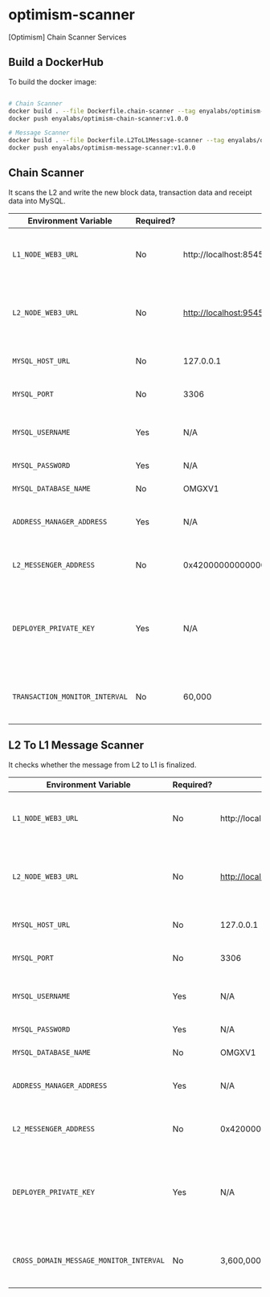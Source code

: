 # optimism-scanner
[Optimism] Chain Scanner Services

## Build a DockerHub

To build the docker image:

```bash

# Chain Scanner
docker build . --file Dockerfile.chain-scanner --tag enyalabs/optimism-chain-scanner:v1.0.0
docker push enyalabs/optimism-chain-scanner:v1.0.0

# Message Scanner
docker build . --file Dockerfile.L2ToL1Message-scanner --tag enyalabs/optimism-message-scanner:v1.0.0
docker push enyalabs/optimism-message-scanner:v1.0.0

```

## Chain Scanner

It scans the L2 and write the new block data, transaction data and receipt data into MySQL.

| Environment Variable        | Required? | Default Value         | Description            |
| -----------                 | --------- | -------------         | -----------           |
| `L1_NODE_WEB3_URL`        | No        | http://localhost:8545                           | HTTP endpoint for a Layer 1 (Ethereum) node.                 |
| `L2_NODE_WEB3_URL`        | No        | [http://localhost:9545](http://localhost:9545/) | HTTP endpoint for a Layer 2 (Optimism) Verifier node.        |
| `MYSQL_HOST_URL` | No        | 127.0.0.1    | HTTP endpoint for MySQL. |
| `MYSQL_PORT`   | No        | 3306         | Port for the MySQL connection. |
| `MYSQL_USERNAME` | Yes      | N/A              | Name of the user to connect with. |
| `MYSQL_PASSWORD` | Yes     | N/A                  | The user's password. |
| `MYSQL_DATABASE_NAME` | No        | OMGXV1               | Name for the database. |
| `ADDRESS_MANAGER_ADDRESS` | Yes      | N/A                 | Contract address of the address manager |
| `L2_MESSENGER_ADDRESS` | No        | 0x4200000000000000000000000000000000000007 | Contract address of L2 messenger |
| `DEPLOYER_PRIVATE_KEY` | Yes | N/A | Private key for an account on Layer 1 (Ethereum) to be used to deploy contracts. |
| `TRANSACTION_MONITOR_INTERVAL` | No | 60,000 | Time (in milliseconds) to wait while scanning for new blocks. |

## L2 To L1 Message Scanner

It checks whether the message from L2 to L1 is finalized.

| Environment Variable      | Required? | Default Value                                   | Description                                                  |
| ------------------------- | --------- | ----------------------------------------------- | ------------------------------------------------------------ |
| `L1_NODE_WEB3_URL`        | No        | http://localhost:8545                           | HTTP endpoint for a Layer 1 (Ethereum) node.                 |
| `L2_NODE_WEB3_URL`        | No        | [http://localhost:9545](http://localhost:9545/) | HTTP endpoint for a Layer 2 (Optimism) Verifier node.        |
| `MYSQL_HOST_URL`          | No        | 127.0.0.1                                       | HTTP endpoint for MySQL.                                     |
| `MYSQL_PORT`              | No        | 3306                                            | Port for the MySQL connection.                               |
| `MYSQL_USERNAME`          | Yes       | N/A                                             | Name of the user to connect with.                            |
| `MYSQL_PASSWORD`          | Yes       | N/A                                             | The user's password.                                         |
| `MYSQL_DATABASE_NAME`     | No        | OMGXV1                                          | Name for the database.                                       |
| `ADDRESS_MANAGER_ADDRESS` | Yes       | N/A                                             | Contract address of the address manager                      |
| `L2_MESSENGER_ADDRESS`    | No        | 0x4200000000000000000000000000000000000007      | Contract address of L2 messenger                             |
| `DEPLOYER_PRIVATE_KEY`    | Yes       | N/A                                             | Private key for an account on Layer 1 (Ethereum) to be used to deploy contracts. |
| `CROSS_DOMAIN_MESSAGE_MONITOR_INTERVAL`   | No        | 3,600,000                                       | Time (in milliseconds) to wait while scanning for new blocks. |

